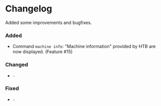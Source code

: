 # Changelog

Added some improvements and bugfixes.

### Added
- Command `machine info`: "Machine information" provided by HTB are now displayed. (Feature #15)

### Changed 
- `-`

### Fixed
- `-`
